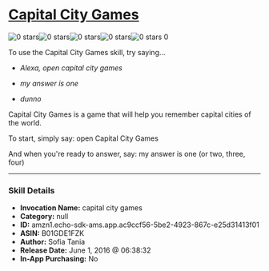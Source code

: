 # [Capital City Games](http://alexa.amazon.com/#skills/amzn1.echo-sdk-ams.app.ac9ccf56-5be2-4923-867c-e25d31413f01)
![0 stars](../../images/ic_star_border_black_18dp_1x.png)![0 stars](../../images/ic_star_border_black_18dp_1x.png)![0 stars](../../images/ic_star_border_black_18dp_1x.png)![0 stars](../../images/ic_star_border_black_18dp_1x.png)![0 stars](../../images/ic_star_border_black_18dp_1x.png) 0

To use the Capital City Games skill, try saying...

* *Alexa, open capital city games*

* *my answer is one*

* *dunno*

Capital City Games is a game that will help you remember capital cities of the world. 

To start, simply say:
open Capital City Games

And when you're ready to answer, say:
my answer is one (or two, three, four)

***

### Skill Details

* **Invocation Name:** capital city games
* **Category:** null
* **ID:** amzn1.echo-sdk-ams.app.ac9ccf56-5be2-4923-867c-e25d31413f01
* **ASIN:** B01GDE1FZK
* **Author:** Sofia Tania
* **Release Date:** June 1, 2016 @ 06:38:32
* **In-App Purchasing:** No
